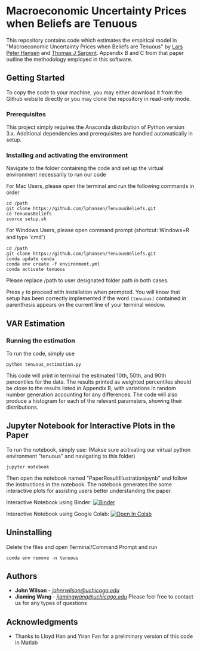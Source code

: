 # Macroeconomic Uncertainty Prices when Beliefs are Tenuous

This repository contains code which estimates the empirical model in "Macroeconomic Uncertainty Prices when Beliefs are Tenuous" by [Lars Peter Hansen][id1] and [Thomas J Sargent][id2]. Appendix B and C from that paper outline the methodology employed in this software.

[id1]: https://larspeterhansen.org/
[id2]: http://www.tomsargent.com/

## Getting Started

To copy the code to your machine, you may either download it from the Github website directly or you may clone the repository in read-only mode.

### Prerequisites

This project simply requires the Anaconda distribution of Python version 3.x. Additional dependencies and prerequisites are handled automatically in setup.

### Installing and activating the environment

Navigate to the folder containing the code and set up the virtual environment necessarily to run our code

For Mac Users, please open the terminal and run the following commands in order
```
cd /path
git clone https://github.com/lphansen/TenuousBeliefs.git
cd TenuousBeliefs
source setup.sh
```
For Windows Users, please open command prompt (shortcut: Windows+R and type 'cmd'）
```
cd /path
git clone https://github.com/lphansen/TenuousBeliefs.git
conda update conda
conda env create -f environment.yml
conda activate tenuous
```
Please replace /path to user designated folder path in both cases.

Press `y` to proceed with installation when prompted. You will know that setup has been correctly implemented if the word `(tenuous)` contained in parenthesis appears on the current line of your terminal window.

## VAR Estimation

### Running the estimation

To run the code, simply use

```
python tenuous_estimation.py
```

This code will print in terminal the estimated 10th, 50th, and 90th percentiles for the data. The results printed as weighted percentiles should be close to the results listed in Appendix B, with variations in random number generation accounting for any differences. The code will also produce a histogram for each of the relevant parameters, showing their distributions.

## Jupyter Notebook for Interactive Plots in the Paper

To run the notebook, simply use: (Makse sure acitivating our virtual python environment "tenuous" and navigating to this folder)
```
jupyter notebook
```

Then open the notebook named "PaperResultIllustrationipynb" and follow the instructions in the notebook. The notebook generates the some interactive plots for assisting users better understanding the paper. 

Interactive Notebook using Binder:
[![Binder](https://mybinder.org/badge_logo.svg)](https://mybinder.org/v2/gh/lphansen/tenuousbeliefs/master)

Interactive Notebook using Google Colab:
<a href="https://colab.research.google.com/github/lphansen/TenuousBeliefs/blob/master/PaperResultIllustration.ipynb">
  <img src="https://colab.research.google.com/assets/colab-badge.svg" alt="Open In Colab"/>
</a>

## Uninstalling

Delete the files and open Terminal/Command Prompt and run
```
conda env remove -n tenuous
```

## Authors

* **John Wilson** - *johnrwilson@uchicago.edu*
* **Jiaming Wang** - *jiamingwang@uchicago.edu*
Please feel free to contact us for any types of questions

## Acknowledgments

* Thanks to Lloyd Han and Yiran Fan for a preliminary version of this code in Matlab
